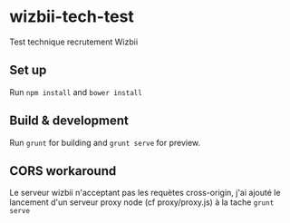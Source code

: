 # wizbii-tech-test

Test technique recrutement Wizbii

## Set up

Run `npm install` and `bower install`

## Build & development

Run `grunt` for building and `grunt serve` for preview.

## CORS workaround

Le serveur wizbii n'acceptant pas les requètes cross-origin, j'ai ajouté le lancement d'un serveur proxy node (cf proxy/proxy.js) à la tache `grunt serve`
